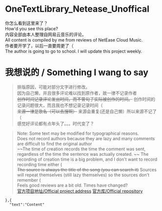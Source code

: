 # OneTextLibrary_Netease_Unoffical
你怎么看到这里来了？  
How'd you see this place?   
内容全部由本人整理自网易云音乐的评论。  
All content is compiled by me from reviews of NetEase Cloud Music.  
作者要开学了，以后一直要周更了（  
The author is going to go to school. I will update this project weekly.  
# 我想说的 / Something I wang to say
>排版原因，可能对部分文字进行修改。  
>因为自己懒，并且很多评论难以找到原作者，故一律不记录作者  
>~~创作时间记录评论发出时间，而不管句子实际被创作的时间。~~
>创作时间的记录问题很大，而且我也不想记录记录时间（  
>~~来源一律是歌名（可以去搜啊）~~
>来源会重复(还是自己懒）所以来源不记了（  
>感觉好评论都有点年头了。。。时代变了？  
  
>Note: Some text may be modified for typographical reasons.  
>Does not record authors because they are lazy and many comments are difficult to find the original author  
>~~The time of creation records the time the comment was sent, regardless of the time the sentence was actually created. ~~
>The recording of creation time is a big problem, and I don't want to record recording time either (  
>~~The source is always the title of the song (you can search it)~~
>Sources will repeat themselves (still lazy themselves) so the sources don't remember (  
>Feels good reviews are a bit old. Times have changed?  
[官方项目地址/Official project address](https://github.com/lz233/OneText_For_Android)
[官方库/Official repository](https://github.com/lz233/OneText_For_Android)  
~~~
},{
  "text":"Content"
~~~
